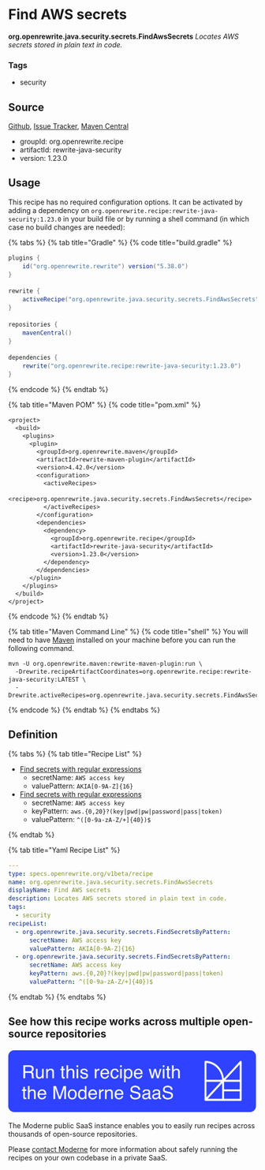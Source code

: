 # Find AWS secrets

**org.openrewrite.java.security.secrets.FindAwsSecrets**
_Locates AWS secrets stored in plain text in code._

### Tags

* security

## Source

[Github](https://github.com/openrewrite/rewrite-java-security/blob/main/src/main/resources/META-INF/rewrite/secrets.yml), [Issue Tracker](https://github.com/openrewrite/rewrite-java-security/issues), [Maven Central](https://search.maven.org/artifact/org.openrewrite.recipe/rewrite-java-security/1.23.0/jar)

* groupId: org.openrewrite.recipe
* artifactId: rewrite-java-security
* version: 1.23.0


## Usage

This recipe has no required configuration options. It can be activated by adding a dependency on `org.openrewrite.recipe:rewrite-java-security:1.23.0` in your build file or by running a shell command (in which case no build changes are needed): 

{% tabs %}
{% tab title="Gradle" %}
{% code title="build.gradle" %}
```groovy
plugins {
    id("org.openrewrite.rewrite") version("5.38.0")
}

rewrite {
    activeRecipe("org.openrewrite.java.security.secrets.FindAwsSecrets")
}

repositories {
    mavenCentral()
}

dependencies {
    rewrite("org.openrewrite.recipe:rewrite-java-security:1.23.0")
}
```
{% endcode %}
{% endtab %}

{% tab title="Maven POM" %}
{% code title="pom.xml" %}
```markup
<project>
  <build>
    <plugins>
      <plugin>
        <groupId>org.openrewrite.maven</groupId>
        <artifactId>rewrite-maven-plugin</artifactId>
        <version>4.42.0</version>
        <configuration>
          <activeRecipes>
            <recipe>org.openrewrite.java.security.secrets.FindAwsSecrets</recipe>
          </activeRecipes>
        </configuration>
        <dependencies>
          <dependency>
            <groupId>org.openrewrite.recipe</groupId>
            <artifactId>rewrite-java-security</artifactId>
            <version>1.23.0</version>
          </dependency>
        </dependencies>
      </plugin>
    </plugins>
  </build>
</project>
```
{% endcode %}
{% endtab %}

{% tab title="Maven Command Line" %}
{% code title="shell" %}
You will need to have [Maven](https://maven.apache.org/download.cgi) installed on your machine before you can run the following command.

```shell
mvn -U org.openrewrite.maven:rewrite-maven-plugin:run \
  -Drewrite.recipeArtifactCoordinates=org.openrewrite.recipe:rewrite-java-security:LATEST \
  -Drewrite.activeRecipes=org.openrewrite.java.security.secrets.FindAwsSecrets
```
{% endcode %}
{% endtab %}
{% endtabs %}


## Definition

{% tabs %}
{% tab title="Recipe List" %}
* [Find secrets with regular expressions](../../../java/security/secrets/findsecretsbypattern.md)
  * secretName: `AWS access key`
  * valuePattern: `AKIA[0-9A-Z]{16}`
* [Find secrets with regular expressions](../../../java/security/secrets/findsecretsbypattern.md)
  * secretName: `AWS access key`
  * keyPattern: `aws.{0,20}?(key|pwd|pw|password|pass|token)`
  * valuePattern: `^([0-9a-zA-Z/+]{40})$`

{% endtab %}

{% tab title="Yaml Recipe List" %}
```yaml
---
type: specs.openrewrite.org/v1beta/recipe
name: org.openrewrite.java.security.secrets.FindAwsSecrets
displayName: Find AWS secrets
description: Locates AWS secrets stored in plain text in code.
tags:
  - security
recipeList:
  - org.openrewrite.java.security.secrets.FindSecretsByPattern:
      secretName: AWS access key
      valuePattern: AKIA[0-9A-Z]{16}
  - org.openrewrite.java.security.secrets.FindSecretsByPattern:
      secretName: AWS access key
      keyPattern: aws.{0,20}?(key|pwd|pw|password|pass|token)
      valuePattern: ^([0-9a-zA-Z/+]{40})$

```
{% endtab %}
{% endtabs %}

## See how this recipe works across multiple open-source repositories

[![Moderne Link Image](/.gitbook/assets/ModerneRecipeButton.png)](https://public.moderne.io/recipes/org.openrewrite.java.security.secrets.FindAwsSecrets)

The Moderne public SaaS instance enables you to easily run recipes across thousands of open-source repositories.

Please [contact Moderne](https://moderne.io/product) for more information about safely running the recipes on your own codebase in a private SaaS.
